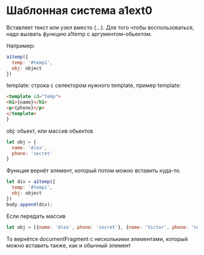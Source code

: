 # Шаблонная система a1ext0

Вставляет текст или узел вместо {...}. Для того чтобы воспользоваться, надо вызвать функцию a1temp с аргументом-обьектом.

Например: 
```javascript
a1temp({
  temp: '#temp1',
  obj: object
})
```
template: строка с селектором нужного template, пример template:
```html
<template id="temp">
<h1>{name}</h1>
<p>{phone}</p>
</template>
}
```

obj: обьект, или массив обьектов
```javascript
let obj = {
  name: 'Alex',
  phone: 'secret'
}
```

Функция вернёт элемент, который потом можно вставить куда-то.
```javascript
let div = a1temp({
  temp: '#temp1',
  obj: object
})
body.append(div);
```
Если передать массив
```javascript
let obj = [{name: 'Alex', phone: 'secret'}, {name: 'Victor', phone: 'not secret'}]
```
То вернётся documentFragment с несколькими элементами, который можно вставить также, как и обычный элемент
